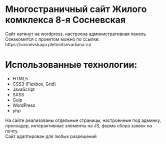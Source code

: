 <h1>Многостраничный сайт Жилого комклекса 8-я Сосневская</h1>
<div>Сайт натянут на wordpress, настроена административная панель</div>
<div>Ознакомится с проектом можно по ссылке: https://sosnevskaya.pletnintsevadiana.ru/</div>
<h1>Использованные технологии:</h1>
<ul>
    <li>HTML5</li>
    <li>CSS3 (Flexbox, Grid)</li>
    <li>JavaScript</li>
    <li>SASS</li>
    <li>Gulp</li>
    <li>WordPress</li>
    <li>php</li>
</ul>
<div>На сайте реализованы отдельные страницы, настроенные под админку, прелоадер, интерактивные элементы на JS, форма сбора заявок на почту.</div>
<div>Сайт адаптирован для любых разрешений</div>

